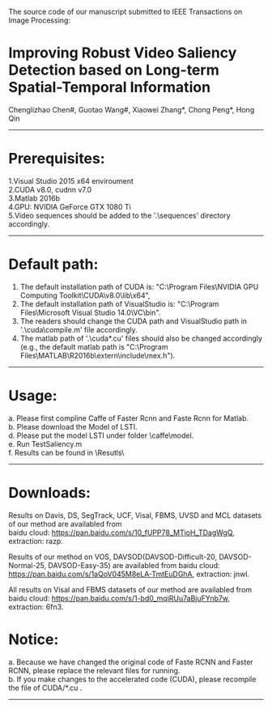 The source code of our manuscript submitted to IEEE Transactions on Image Processing:  
# Improving Robust Video Saliency Detection based on Long-term Spatial-Temporal Information   

Chenglizhao Chen#, Guotao Wang#, Xiaowei Zhang*, Chong Peng*, Hong Qin   

------------------------------------------------------------------------------------------------------------------------
# Prerequisites:
1.Visual Studio 2015 x64 enviroument  
2.CUDA v8.0, cudnn v7.0  
3.Matlab 2016b  
4.GPU: NVIDIA GeForce GTX 1080 Ti  
5.Video sequences should be added to the '.\sequences' directory accordingly.  

------------------------------------------------------------------------------------------------------------------------
# Default path:   
1. The default installation path of CUDA is: "C:\Program Files\NVIDIA GPU Computing Toolkit\CUDA\v8.0\lib\x64\",  
2. The default installation path of VisualStudio is: "C:\Program Files\Microsoft Visual Studio 14.0\VC\bin".  
3. The readers should change the CUDA path and VisualStudio path in '.\cuda\compile.m' file accordingly.  
4. The matlab path of '.\cuda\*.cu' files should also be changed accordingly  
(e.g., the default matlab path is "C:\Program Files\MATLAB\R2016b\extern\include\mex.h").   

-----------------------------------------------------------------------------------------------------------------------
# Usage:   
a. Please first compline Caffe of Faster Rcnn and Faste Rcnn for Matlab.  
b. Please download the Model of LSTI.  
d. Please put the model LSTI under folder \caffe\model\.  
e. Run TestSaliency.m  
f. Results can be found in \Resutls\  

-----------------------------------------------------------------------------------------------------------------------
# Downloads:  
Results on Davis, DS, SegTrack, UCF, Visal, FBMS, UVSD and MCL datasets of our method are availabled from  
baidu cloud: https://pan.baidu.com/s/10_fUPP78_MTioH_TDagWgQ, extraction: razp.  

Results of our method on VOS, DAVSOD(DAVSOD-Difficult-20, DAVSOD-Normal-25, DAVSOD-Easy-35) are availabled from
baidu cloud: https://pan.baidu.com/s/1aQoV045M8eLA-TmtEuDGhA, extraction: jnwl.  

All results on Visal and FBMS datasets of our method are availabled from  
baidu cloud: https://pan.baidu.com/s/1-bd0_mqiRUu7aBjuFYnb7w, extraction: 6fn3.  

# Notice:  
a. Because we have changed the original code of Faste RCNN and Faster RCNN, please replace the relevant files for running.  
b. If you make changes to the accelerated code (CUDA), please recompile the file of CUDA/*.cu .  

-------------------------------------------------------------------------------------------------------------------------

